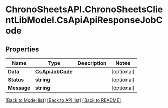 # ChronoSheetsAPI.ChronoSheetsClientLibModel.CsApiApiResponseJobCode
## Properties

Name | Type | Description | Notes
------------ | ------------- | ------------- | -------------
**Data** | [**CsApiJobCode**](CsApiJobCode.md) |  | [optional] 
**Status** | **string** |  | [optional] 
**Message** | **string** |  | [optional] 

[[Back to Model list]](../README.md#documentation-for-models) [[Back to API list]](../README.md#documentation-for-api-endpoints) [[Back to README]](../README.md)

